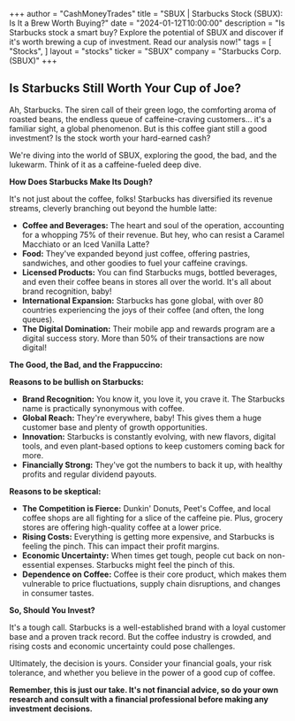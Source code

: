 +++
author = "CashMoneyTrades"
title = "SBUX |  Starbucks Stock (SBUX): Is It a Brew Worth Buying?"
date = "2024-01-12T10:00:00"
description = "Is Starbucks stock a smart buy? Explore the potential of SBUX and discover if it's worth brewing a cup of investment. Read our analysis now!"
tags = [
"Stocks",
]
layout = "stocks"
ticker = "SBUX"
company = "Starbucks Corp. (SBUX)"
+++
        


## Is Starbucks Still Worth Your Cup of Joe?

Ah, Starbucks. The siren call of their green logo, the comforting aroma of roasted beans, the endless queue of caffeine-craving customers... it's a familiar sight, a global phenomenon. But is this coffee giant still a good investment? Is the stock worth your hard-earned cash? 

We're diving into the world of SBUX, exploring the good, the bad, and the lukewarm. Think of it as a caffeine-fueled deep dive. 

**How Does Starbucks Make Its Dough?**

It's not just about the coffee, folks! Starbucks has diversified its revenue streams, cleverly branching out beyond the humble latte:

* **Coffee and Beverages:**  The heart and soul of the operation, accounting for a whopping 75% of their revenue. But hey, who can resist a Caramel Macchiato or an Iced Vanilla Latte?
* **Food:**  They've expanded beyond just coffee, offering pastries, sandwiches, and other goodies to fuel your caffeine cravings.  
* **Licensed Products:** You can find Starbucks mugs, bottled beverages, and even their coffee beans in stores all over the world. It's all about brand recognition, baby! 
* **International Expansion:**  Starbucks has gone global, with over 80 countries experiencing the joys of their coffee (and often, the long queues). 
* **The Digital Domination:**  Their mobile app and rewards program are a digital success story. More than 50% of their transactions are now digital! 

**The Good, the Bad, and the Frappuccino:**

**Reasons to be bullish on Starbucks:**

* **Brand Recognition:** You know it, you love it, you crave it. The Starbucks name is practically synonymous with coffee.  
* **Global Reach:** They're everywhere, baby! This gives them a huge customer base and plenty of growth opportunities. 
* **Innovation:**  Starbucks is constantly evolving, with new flavors, digital tools, and even plant-based options to keep customers coming back for more. 
* **Financially Strong:** They've got the numbers to back it up, with healthy profits and regular dividend payouts. 

**Reasons to be skeptical:**

* **The Competition is Fierce:**  Dunkin' Donuts, Peet's Coffee, and local coffee shops are all fighting for a slice of the caffeine pie. Plus, grocery stores are offering high-quality coffee at a lower price. 
* **Rising Costs:** Everything is getting more expensive, and Starbucks is feeling the pinch. This can impact their profit margins.
* **Economic Uncertainty:**  When times get tough, people cut back on non-essential expenses. Starbucks might feel the pinch of this. 
* **Dependence on Coffee:**  Coffee is their core product, which makes them vulnerable to price fluctuations, supply chain disruptions, and changes in consumer tastes. 

**So, Should You Invest?**

It's a tough call.  Starbucks is a well-established brand with a loyal customer base and a proven track record. But the coffee industry is crowded, and rising costs and economic uncertainty could pose challenges. 

Ultimately, the decision is yours. Consider your financial goals, your risk tolerance, and whether you believe in the power of a good cup of coffee.  

**Remember, this is just our take. It's not financial advice, so do your own research and consult with a financial professional before making any investment decisions.** 

        